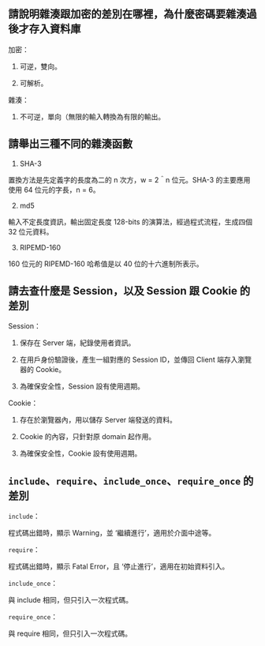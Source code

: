 ## 請說明雜湊跟加密的差別在哪裡，為什麼密碼要雜湊過後才存入資料庫

加密：

1. 可逆，雙向。

2. 可解析。

雜湊：

1. 不可逆，單向（無限的輸入轉換為有限的輸出。


## 請舉出三種不同的雜湊函數

1. SHA-3

置換方法是先定義字的長度為二的 n 次方，w = 2＾n 位元。SHA-3 的主要應用使用 64 位元的字長，n = 6。

2. md5

輸入不定長度資訊，輸出固定長度 128-bits 的演算法，經過程式流程，生成四個 32 位元資料。

3. RIPEMD-160

160 位元的 RIPEMD-160 哈希值是以 40 位的十六進制所表示。


## 請去查什麼是 Session，以及 Session 跟 Cookie 的差別

Session：

1. 保存在 Server 端，紀錄使用者資訊。

2. 在用戶身份驗證後，產生一組對應的 Session ID，並傳回 Client 端存入瀏覽器的 Cookie。

3. 為確保安全性，Session 設有使用週期。

Cookie：

1. 存在於瀏覽器內，用以儲存 Server 端發送的資料。

2. Cookie 的內容，只針對原 domain 起作用。

3. 為確保安全性，Cookie 設有使用週期。


##  `include`、`require`、`include_once`、`require_once` 的差別

`include`：

程式碼出錯時，顯示 Warning，並 ‘繼續進行’，適用於介面中途等。

`require`：

程式碼出錯時，顯示 Fatal Error，且 ‘停止進行’，適用在初始資料引入。

`include_once`：

與 include 相同，但只引入一次程式碼。

`require_once`：

與 require 相同，但只引入一次程式碼。
